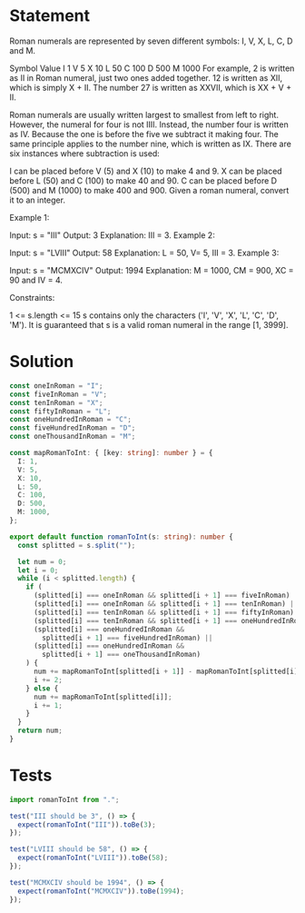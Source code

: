 # Statement 
Roman numerals are represented by seven different symbols: I, V, X, L, C, D and M.

Symbol       Value
I             1
V             5
X             10
L             50
C             100
D             500
M             1000
For example, 2 is written as II in Roman numeral, just two ones added together. 12 is written as XII, which is simply X + II. The number 27 is written as XXVII, which is XX + V + II.

Roman numerals are usually written largest to smallest from left to right. However, the numeral for four is not IIII. Instead, the number four is written as IV. Because the one is before the five we subtract it making four. The same principle applies to the number nine, which is written as IX. There are six instances where subtraction is used:

I can be placed before V (5) and X (10) to make 4 and 9. 
X can be placed before L (50) and C (100) to make 40 and 90. 
C can be placed before D (500) and M (1000) to make 400 and 900.
Given a roman numeral, convert it to an integer.

 

Example 1:

Input: s = "III"
Output: 3
Explanation: III = 3.
Example 2:

Input: s = "LVIII"
Output: 58
Explanation: L = 50, V= 5, III = 3.
Example 3:

Input: s = "MCMXCIV"
Output: 1994
Explanation: M = 1000, CM = 900, XC = 90 and IV = 4.
 

Constraints:

1 <= s.length <= 15
s contains only the characters ('I', 'V', 'X', 'L', 'C', 'D', 'M').
It is guaranteed that s is a valid roman numeral in the range [1, 3999].

# Solution 
```ts
const oneInRoman = "I";
const fiveInRoman = "V";
const tenInRoman = "X";
const fiftyInRoman = "L";
const oneHundredInRoman = "C";
const fiveHundredInRoman = "D";
const oneThousandInRoman = "M";

const mapRomanToInt: { [key: string]: number } = {
  I: 1,
  V: 5,
  X: 10,
  L: 50,
  C: 100,
  D: 500,
  M: 1000,
};

export default function romanToInt(s: string): number {
  const splitted = s.split("");

  let num = 0;
  let i = 0;
  while (i < splitted.length) {
    if (
      (splitted[i] === oneInRoman && splitted[i + 1] === fiveInRoman) ||
      (splitted[i] === oneInRoman && splitted[i + 1] === tenInRoman) ||
      (splitted[i] === tenInRoman && splitted[i + 1] === fiftyInRoman) ||
      (splitted[i] === tenInRoman && splitted[i + 1] === oneHundredInRoman) ||
      (splitted[i] === oneHundredInRoman &&
        splitted[i + 1] === fiveHundredInRoman) ||
      (splitted[i] === oneHundredInRoman &&
        splitted[i + 1] === oneThousandInRoman)
    ) {
      num += mapRomanToInt[splitted[i + 1]] - mapRomanToInt[splitted[i]];
      i += 2;
    } else {
      num += mapRomanToInt[splitted[i]];
      i += 1;
    }
  }
  return num;
}

```

# Tests
```ts
import romanToInt from ".";

test("III should be 3", () => {
  expect(romanToInt("III")).toBe(3);
});

test("LVIII should be 58", () => {
  expect(romanToInt("LVIII")).toBe(58);
});

test("MCMXCIV should be 1994", () => {
  expect(romanToInt("MCMXCIV")).toBe(1994);
});

```
